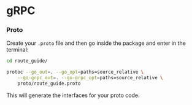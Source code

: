 # gRPC

### Proto
Create your ```.proto``` file and then go inside the package and enter in the terminal:
```bash
cd route_guide/
```
```bash
protoc --go_out=. --go_opt=paths=source_relative \
    --go-grpc_out=. --go-grpc_opt=paths=source_relative \
    proto/route_guide.proto
```
This will generate the interfaces for your proto code.